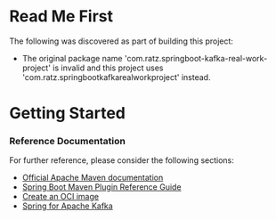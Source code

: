 # Read Me First
The following was discovered as part of building this project:

* The original package name 'com.ratz.springboot-kafka-real-work-project' is invalid and this project uses 'com.ratz.springbootkafkarealworkproject' instead.

# Getting Started

### Reference Documentation
For further reference, please consider the following sections:

* [Official Apache Maven documentation](https://maven.apache.org/guides/index.html)
* [Spring Boot Maven Plugin Reference Guide](https://docs.spring.io/spring-boot/docs/2.7.1/maven-plugin/reference/html/)
* [Create an OCI image](https://docs.spring.io/spring-boot/docs/2.7.1/maven-plugin/reference/html/#build-image)
* [Spring for Apache Kafka](https://docs.spring.io/spring-boot/docs/2.7.1/reference/htmlsingle/#messaging.kafka)


